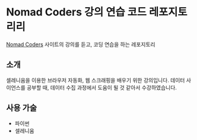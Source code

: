 # Nomad Coders 강의 연습 코드 레포지토리리

[Nomad Coders][1] 사이트의 강의를 듣고, 코딩 연습을 하는 레포지토리

## 소개

셀레니움을 이용한 브라우저 자동화, 웹 스크래핑을 배우기 위한 강의입니다.
데이터 사이언스를 공부할 때, 데이터 수집 과정에서 도움이 될 것 같아서 수강하였습니다.

## 사용 가술

- 파이썬
- 셀레니움

[1]: https://nomadcoders.co/selenium-for-beginners/